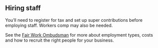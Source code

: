 ## Hiring staff


You’ll need to register for tax and set up super contributions before employing staff.  Workers comp may also be needed.

See the [Fair Work Ombudsman](https://www.fairwork.gov.au/find-help-for/small-business/hiring-employees) for more about employment types, costs and how to recruit the right people for your business.